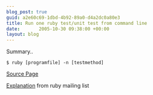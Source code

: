 ```yaml
---
blog_post: true
guid: a2e60c69-1dbd-4b92-89a0-d4a2dc0a80e3
title: Run one ruby test/unit test from command line
date:       2005-10-30 09:38:00 +00:00
layout: blog
---
```


Summary..

``` code
$ ruby [programfile] -n [testmethod]
```

[Source Page](http://wiki.rubyonrails.com/rails/pages/HowtoRunOneTest)

[Explanation](http://blade.nagaokaut.ac.jp/cgi-bin/scat.rb/ruby/ruby-talk/163358)
from ruby mailing list
